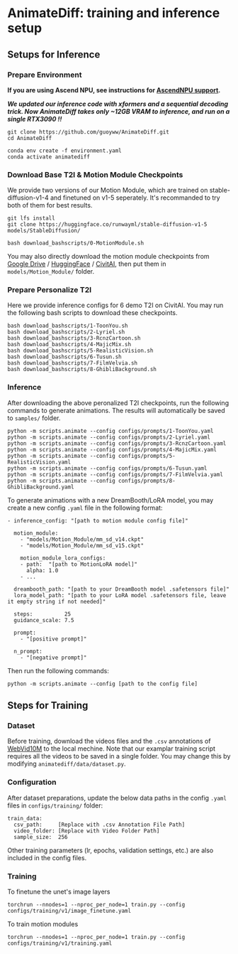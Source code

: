 # AnimateDiff: training and inference setup
## Setups for Inference

### Prepare Environment
**If you are using Ascend NPU, see instructions for [AscendNPU support](animatediff_npu.md).**

***We updated our inference code with xformers and a sequential decoding trick. Now AnimateDiff takes only ~12GB VRAM to inference, and run on a single RTX3090 !!***


```
git clone https://github.com/guoyww/AnimateDiff.git
cd AnimateDiff

conda env create -f environment.yaml
conda activate animatediff
```

### Download Base T2I & Motion Module Checkpoints
We provide two versions of our Motion Module, which are trained on stable-diffusion-v1-4 and finetuned on v1-5 seperately.
It's recommanded to try both of them for best results.
```
git lfs install
git clone https://huggingface.co/runwayml/stable-diffusion-v1-5 models/StableDiffusion/

bash download_bashscripts/0-MotionModule.sh
```
You may also directly download the motion module checkpoints from [Google Drive](https://drive.google.com/drive/folders/1EqLC65eR1-W-sGD0Im7fkED6c8GkiNFI?usp=sharing) / [HuggingFace](https://huggingface.co/guoyww/animatediff) / [CivitAI](https://civitai.com/models/108836/animatediff-motion-modules), then put them in `models/Motion_Module/` folder.

### Prepare Personalize T2I
Here we provide inference configs for 6 demo T2I on CivitAI.
You may run the following bash scripts to download these checkpoints.
```
bash download_bashscripts/1-ToonYou.sh
bash download_bashscripts/2-Lyriel.sh
bash download_bashscripts/3-RcnzCartoon.sh
bash download_bashscripts/4-MajicMix.sh
bash download_bashscripts/5-RealisticVision.sh
bash download_bashscripts/6-Tusun.sh
bash download_bashscripts/7-FilmVelvia.sh
bash download_bashscripts/8-GhibliBackground.sh
```

### Inference
After downloading the above peronalized T2I checkpoints, run the following commands to generate animations. The results will automatically be saved to `samples/` folder.
```
python -m scripts.animate --config configs/prompts/1-ToonYou.yaml
python -m scripts.animate --config configs/prompts/2-Lyriel.yaml
python -m scripts.animate --config configs/prompts/3-RcnzCartoon.yaml
python -m scripts.animate --config configs/prompts/4-MajicMix.yaml
python -m scripts.animate --config configs/prompts/5-RealisticVision.yaml
python -m scripts.animate --config configs/prompts/6-Tusun.yaml
python -m scripts.animate --config configs/prompts/7-FilmVelvia.yaml
python -m scripts.animate --config configs/prompts/8-GhibliBackground.yaml
```

To generate animations with a new DreamBooth/LoRA model, you may create a new config `.yaml` file in the following format:
```
- inference_config: "[path to motion module config file]"

  motion_module:
    - "models/Motion_Module/mm_sd_v14.ckpt"
    - "models/Motion_Module/mm_sd_v15.ckpt"
    
    motion_module_lora_configs:
    - path:  "[path to MotionLoRA model]"
      alpha: 1.0
    - ...

  dreambooth_path: "[path to your DreamBooth model .safetensors file]"
  lora_model_path: "[path to your LoRA model .safetensors file, leave it empty string if not needed]"

  steps:          25
  guidance_scale: 7.5

  prompt:
    - "[positive prompt]"

  n_prompt:
    - "[negative prompt]"
```
Then run the following commands:
```
python -m scripts.animate --config [path to the config file]
```


## Steps for Training

### Dataset
Before training, download the videos files and the `.csv` annotations of [WebVid10M](https://maxbain.com/webvid-dataset/) to the local mechine.
Note that our examplar training script requires all the videos to be saved in a single folder. You may change this by modifying `animatediff/data/dataset.py`.

### Configuration
After dataset preparations, update the below data paths in the config `.yaml` files in `configs/training/` folder:
```
train_data:
  csv_path:     [Replace with .csv Annotation File Path]
  video_folder: [Replace with Video Folder Path]
  sample_size:  256
```
Other training parameters (lr, epochs, validation settings, etc.) are also included in the config files.

### Training
To finetune the unet's image layers
```
torchrun --nnodes=1 --nproc_per_node=1 train.py --config configs/training/v1/image_finetune.yaml
```

To train motion modules
```
torchrun --nnodes=1 --nproc_per_node=1 train.py --config configs/training/v1/training.yaml
```
